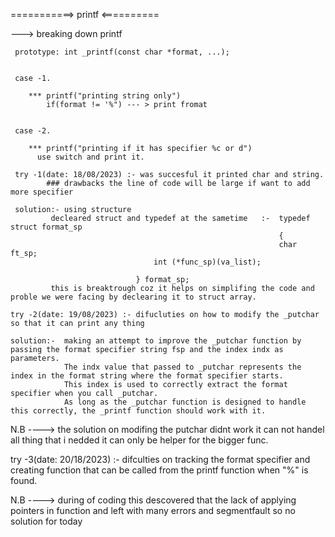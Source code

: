 ===========>          printf          <==========

---> breaking down printf

     prototype: int _printf(const char *format, ...);


     case -1.
       
        *** printf("printing string only")
            if(format != '%") --- > print fromat

    
     case -2.
        
        *** printf("printing if it has specifier %c or d")
          use switch and print it.
     
     try -1(date: 18/08/2023) :- was succesful it printed char and string.
            ### drawbacks the line of code will be large if want to add more specifier
     
     solution:- using structure
             decleared struct and typedef at the sametime   :-  typedef struct format_sp
                                                                {
	                                                         	char ft_sp;
									int (*func_sp)(va_list);

								} format_sp;
             this is breaktrough coz it helps on simplifing the code and proble we were facing by declearing it to struct array.
     
    try -2(date: 19/08/2023) :- difucluties on how to modify the _putchar so that it can print any thing
             
    solution:-  making an attempt to improve the _putchar function by passing the format specifier string fsp and the index indx as parameters.
                The indx value that passed to _putchar represents the index in the format string where the format specifier starts.
                This index is used to correctly extract the format specifier when you call _putchar. 
                As long as the _putchar function is designed to handle this correctly, the _printf function should work with it.
    

   N.B ---->   the solution on modifing the putchar didnt work it can not handel all thing that i nedded it can only be helper for the bigger func.


   try -3(date: 20/18/2023) :- difculties on tracking the format specifier and creating function that can be called from the printf function 
                               when "%" is found.

   N.B ----> during of coding this  descovered that the lack of applying pointers in function and  left with many errors and segmentfault
             so no solution for today 


         
